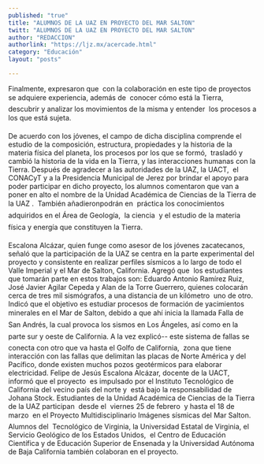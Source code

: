 ```yaml
---
published: "true"
title: "ALUMNOS DE LA UAZ EN PROYECTO DEL MAR SALTON"
twitt: "ALUMNOS DE LA UAZ EN PROYECTO DEL MAR SALTON"
author: "REDACCION"
authorlink: "https://ljz.mx/acercade.html"
category: "Educación"
layout: "posts"

---
```



  Finalmente, expresaron que  con la colaboración en este tipo de proyectos se adquiere experiencia, además de  conocer cómo está la Tierra,  descubrir y analizar los movimientos de la misma y entender  los procesos a los que está sujeta.



  De acuerdo con los jóvenes, el campo de dicha disciplina comprende el estudio de la composición, estructura, propiedades y la historia de la materia física del planeta, los procesos por los que se formó,  trasladó y cambió la historia de la vida en la Tierra, y las interacciones humanas con la Tierra. Después de agradecer a las autoridades de la UAZ, la UACT,  el  CONACyT y a la Presidencia Municipal de Jerez por brindar el apoyo para poder participar en dicho proyecto, los alumnos comentaron que van a poner en alto el nombre de la Unidad Académica de Ciencias de la Tierra de la UAZ .  También añadieronpodrán en  práctica los conocimientos adquiridos en el Área de Geología,  la ciencia  y el estudio de la materia física y energía que constituyen la Tierra.



  Escalona Alcázar, quien funge como asesor de los jóvenes zacatecanos, señaló que la participación de la UAZ se centra en la parte experimental del proyecto y consistente en realizar perfiles sísmicos a lo largo de todo el Valle Imperial y el Mar de Salton, California. Agregó que  los estudiantes que tomarán parte en estos trabajos son: Eduardo Antonio Ramírez Ruiz, José Javier Agilar Cepeda y Alan de la Torre Guerrero, quienes colocarán  cerca de tres mil sismógrafos, a una distancia de un kilómetro  uno de otro. Indicó que el objetivo es estudiar procesos de formación de yacimientos minerales en el Mar de Salton, debido a que ahí inicia la llamada Falla de San Andrés, la cual provoca los sismos en Los Ángeles, así como en la parte sur y oeste de California. A la vez explicó-- este sistema de fallas se conecta con otro que va hasta el Golfo de California,  zona que tiene interacción con las fallas que delimitan las placas de Norte América y del Pacífico, donde existen muchos pozos geotérmicos para elaborar electricidad. Felipe de Jesús Escalona Alcázar, docente de la UACT, informó que el proyecto  es impulsado por el Instituto Tecnológico de California del vecino país del norte y  está bajo la responsabilidad de  Johana Stock. Estudiantes de la Unidad Académica de Ciencias de la Tierra  de la UAZ participan  desde el  viernes 25 de febrero  y hasta el 18 de marzo  en el Proyecto Multidisciplinario Imágenes sísmicas del Mar Salton. Alumnos del  Tecnológico de Virginia, la Universidad Estatal de Virginia, el Servicio Geológico de los Estados Unidos,  el Centro de Educación Científica y de Educación Superior de Ensenada y la Universidad Autónoma de Baja California también colaboran en el proyecto.

